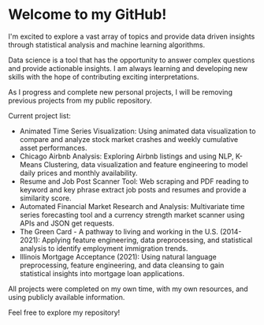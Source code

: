 # Welcome to my GitHub!

I'm excited to explore a vast array of topics and provide data driven insights through statistical analysis and machine learning algorithms. 

Data science is a tool that has the opportunity to answer complex questions and provide actionable insights. I am always learning and developing new skills with the hope of contributing exciting interpretations. 

As I progress and complete new personal projects, I will be removing previous projects from my public repository.

Current project list:
- Animated Time Series Visualization: Using animated data visualization to compare and analyze stock market crashes and weekly cumulative asset performances.
- Chicago Airbnb Analysis: Exploring Airbnb listings and using NLP, K-Means Clustering, data visualization and feature engineering to model daily prices and monthly availability.
- Resume and Job Post Scanner Tool: Web scraping and PDF reading to keyword and key phrase extract job posts and resumes and provide a similarity score.
- Automated Financial Market Research and Analysis: Multivariate time series forecasting tool and a currency strength market scanner using APIs and JSON get requests.
- The Green Card - A pathway to living and working in the U.S. (2014-2021): Applying feature engineering, data preprocessing, and statistical analysis to identify employment immigration trends.
- Illinois Mortgage Acceptance (2021): Using natural language preprocessing, feature engineering, and data cleansing to gain statistical insights into mortgage loan applications.




All projects were completed on my own time, with my own resources, and using publicly available information.

Feel free to explore my repository!

<!---
tdyk9098/tdyk9098 is a ✨ special ✨ repository because its `README.md` (this file) appears on your GitHub profile.
You can click the Preview link to take a look at your changes.
--->
